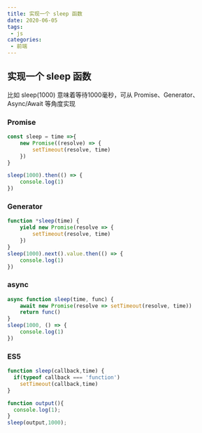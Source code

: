 ```yaml
---
title: 实现一个 sleep 函数
date: 2020-06-05
tags:
 - js
categories:
 - 前端
---
```



## 实现一个 sleep 函数
比如 sleep(1000) 意味着等待1000毫秒，可从 Promise、Generator、Async/Await 等角度实现

### Promise
```js
const sleep = time =>{
    new Promise((resolve) => {
        setTimeout(resolve, time)
    })
}

sleep(1000).then(() => {
    console.log(1)
})
```

### Generator
```js
function *sleep(time) {
    yield new Promise(resolve => {
        setTimeout(resolve, time)
    })
}
sleep(1000).next().value.then(() => {
    console.log(1)
})
```

### async
```js
async function sleep(time, func) {
    await new Promise(resolve => setTimeout(resolve, time))
    return func()
}
sleep(1000, () => {
    console.log(1)
})
```

### ES5
```js
function sleep(callback,time) {
  if(typeof callback === 'function')
    setTimeout(callback,time)
}

function output(){
  console.log(1);
}
sleep(output,1000);
```
